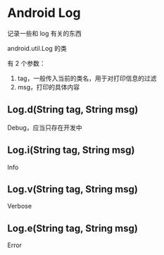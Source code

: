 # Android Log 
记录一些和 log 有关的东西

android.util.Log 的类

有 2 个参数：

1. tag，一般传入当前的类名，用于对打印信息的过滤
2. msg，打印的具体内容

## Log.d(String tag, String msg)

Debug，应当只存在开发中

## Log.i(String tag, String msg)

Info

## Log.v(String tag, String msg)

Verbose

## Log.e(String tag, String msg)

Error
